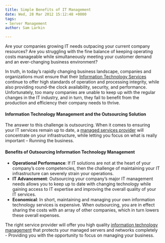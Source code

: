 ```yaml
---
title: Simple Benefits of IT Management
date: Wed, 28 Mar 2012 15:12:48 +0000
tags:
- Server Management
author: Sam Larkin

---
```

Are your companies growing IT needs outpacing your current company resources? Are you struggling with the fine balance of keeping operating costs manageable while simultaneously meeting your customer demand and an ever-changing business environment?

In truth, in today’s rapidly changing business landscape, companies and organizations must ensure that their [Information Technology Services](https://www.expedient.com/ "information technology services") continue to offer high standards of operation and processing integrity, while also providing round-the clock availability, security, and performance. Unfortunately, too many companies are unable to keep up with the regular changes in the IT industry, and in turn, they fail to benefit from the production and efficiency their company needs to thrive.

#### Information Technology Management and the Outsourcing Solution

The answer to this challenge is outsourcing. When it comes to ensuring your IT services remain up to date, a [managed services provider](https://www.expedient.com/managed-services/ "managed services provider") will concentrate on your infrastructure, while letting you focus on what is really important – Running the business.

#### Benefits of Outsourcing Information Technology Management

* **Operational Performance**: If IT solutions are not at the heart of your company’s core competencies, then the challenge of maintaining your IT infrastructure can severely strain your operations.
* **IT Advancement**: Outsourcing your company’s major IT management needs allows you to keep up to date with changing technology while gaining access to IT expertise and improving the overall quality of your IT services.
* **Economical**: In short, maintaining and managing your own information technology services is expensive. When outsourcing, you are in effect sharing the costs with an array of other companies, which in turn lowers these overall expenses.

The right service provider will offer you high quality [information technology management](https://www.expedient.com/managed-services/ "information technology management") that protects your managed servers and networks completely - Providing you with the opportunity to focus on managing your business.